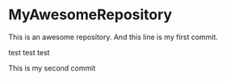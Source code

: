 # MyAwesomeRepository
This is an awesome repository.
And this line is my first commit.

test test test

This is my second commit